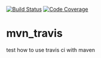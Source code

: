 [![Build Status](https://travis-ci.com/selab722/mvn_travis?branch=main)](https://travis-ci.com/selab722/mvn_travis)
[![Code Coverage](https://codecov.io/github/selab722/mvn_travis/coverage.svg)](https://codecov.io/gh/selab722/mvn_travis)



# mvn_travis

test how to use travis ci with maven
